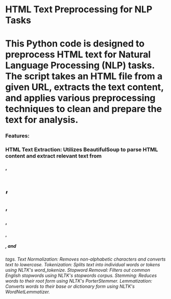 <h1>HTML Text Preprocessing for NLP Tasks<h1>
This Python code is designed to preprocess HTML text for Natural Language Processing (NLP) tasks. The script takes an HTML file from a given URL, extracts the text content, and applies various preprocessing techniques to clean and prepare the text for analysis.

<h3>Features:<h3>
HTML Text Extraction: Utilizes BeautifulSoup to parse HTML content and extract relevant text from <p>, <h1>, <h2>, <h3>, <h4>, <h5>, and <h6> tags.
Text Normalization: Removes non-alphabetic characters and converts text to lowercase.
Tokenization: Splits text into individual words or tokens using NLTK's word_tokenize.
Stopword Removal: Filters out common English stopwords using NLTK's stopwords corpus.
Stemming: Reduces words to their root form using NLTK's PorterStemmer.
Lemmatization: Converts words to their base or dictionary form using NLTK's WordNetLemmatizer.
